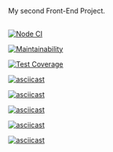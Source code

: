 ##
My second Front-End Project.
##

[![Node CI](https://github.com/Iryna87/frontend-project-lvl2/workflows/CI/badge.svg)](https://github.com/Iryna87/frontend-project-lvl2/actions)

[![Maintainability](https://api.codeclimate.com/v1/badges/198c14e32134cba8ea0d/maintainability)](https://codeclimate.com/github/Iryna87/frontend-project-lvl2/maintainability)

[![Test Coverage](https://api.codeclimate.com/v1/badges/198c14e32134cba8ea0d/test_coverage)](https://codeclimate.com/github/Iryna87/frontend-project-lvl2/test_coverage)

[![asciicast](https://asciinema.org/a/33ubpn4MMSG0nktlpG7dbn0Rp.svg)](https://asciinema.org/a/33ubpn4MMSG0nktlpG7dbn0Rp)

[![asciicast](https://asciinema.org/a/RooTljTXR6JlF3r1Nd4DR0u9U.svg)](https://asciinema.org/a/RooTljTXR6JlF3r1Nd4DR0u9U)

[![asciicast](https://asciinema.org/a/dNNZCbCRpG1Ht37kNpQnYtQO5.svg)](https://asciinema.org/a/dNNZCbCRpG1Ht37kNpQnYtQO5)

[![asciicast](https://asciinema.org/a/F5nWiUcWJym4F2dxpiv9mGyI0.svg)](https://asciinema.org/a/F5nWiUcWJym4F2dxpiv9mGyI0)

[![asciicast](https://asciinema.org/a/K52o4Wi0mOqo9blnY5RMlVq6T.svg)](https://asciinema.org/a/K52o4Wi0mOqo9blnY5RMlVq6T)
